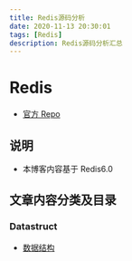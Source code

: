```yaml
---
title: Redis源码分析
date: 2020-11-13 20:30:01
tags: [Redis]
description: Redis源码分析汇总
---
```


# Redis

- [官方 Repo](https://github.com/redis/redis)

## 说明

- 本博客内容基于 Redis6.0

## 文章内容分类及目录

### Datastruct

- [数据结构](https://lrtz-v.github.io/2020/11/14/Redis-Datastruct/)
